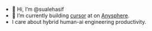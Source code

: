- 👋 Hi, I’m @sualehasif
- 🌱 I’m currently building [cursor](https://cursor.sh) at on [Anysphere](https://anysphere.co).
- I care about hybrid human-ai engineering productivity.
